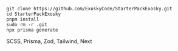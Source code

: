 `git clone https://github.com/ExoskyCode/StarterPackExosky.git` <br/>
`cd StarterPackExosky`  <br/>
`pnpm install`  <br/>
`sudo rm -r .git` <br/>
`npx prisma generate` <br/>

SCSS, Prisma, Zod, Tailwind, Next
